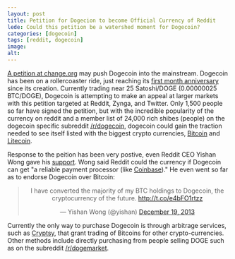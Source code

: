 ```yaml
---
layout: post
title: Petition for Dogecion to become Official Currency of Reddit
lede: Could this petition be a watershed moment for Dogecoin?
categories: [dogecoin]
tags: [reddit, dogecoin]
image:
alt:
---
```


[A petition at change.org](https://www.change.org/petitions/reddit-inc-accept-dogecoin-as-a-currency-on-reddit) may push Dogecoin into the mainstream. Dogecoin has been on a rollercoaster ride, just reaching its [first month anniversary](http://imgur.com/CSzvIFR) since its creation. Currently trading near 25 Satoshi/DOGE (0.00000025 BTC/DOGE), Dogecoin is attempting to make an appeal at larger markets with this petition targeted at Reddit, Zynga, and Twitter. Only 1,500 people so far have signed the petition, but with the incredible popularity of the currency on reddit and a member list of 24,000 rich shibes (people) on the dogecoin specific subreddit [/r/dogecoin](https://www.reddit.com/r/dogecoin), dogecoin could gain the traction needed to see itself listed with the biggest crypto currencies, [Bitcoin](http://bitcoin.org) and [Litecoin](https://litecoin.org).

Response to the peition has been very postive, even Reddit CEO Yishan Wong gave his [support](http://www.change.org/petitions/reddit-inc-accept-dogecoin-as-a-currency-on-reddit/responses/9786). Wong said Reddit could the currency if Dogecoin can get "a reliable payment processor (like [Coinbase](https://coinbase.com/?r=52b8ce62d79cb3f769000035&utm_campaign=user-referral&src=referral-link))." He even went so far as to endorse Dogecoin over Bitcoin:

<blockquote class="center-block twitter-tweet" lang="en" align="center"><p>I have converted the majority of my BTC holdings to Dogecoin, the cryptocurrency of the future. <a href="http://t.co/e4bFO1rtzz">http://t.co/e4bFO1rtzz</a></p>&mdash; Yishan Wong (@yishan) <a href="https://twitter.com/yishan/statuses/413746060163444736">December 19, 2013</a></blockquote>
<script async src="//platform.twitter.com/widgets.js" charset="utf-8"></script>

Currently the only way to purchase Dogecoin is through arbitrage services, such as [Cryptsy](https://www.cryptsy.com/users/register?refid=93255), that grant trading of Bitcoins for other crypto-currencies. Other methods include directly purchasing from people selling DOGE such as on the subreddit [/r/dogemarket](https://www.reddit.com/r/dogemarket).
